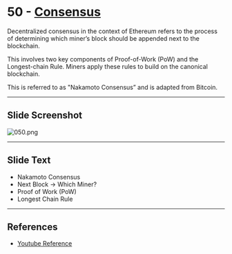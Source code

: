 # 50 - [Consensus](Consensus.md)

Decentralized consensus in the context of Ethereum refers to the process of determining which miner’s block should be appended next to the blockchain. 

This involves two key components of Proof-of-Work (PoW) and the Longest-chain Rule. Miners apply these rules to build on the canonical blockchain. 

This is referred to as "Nakamoto Consensus” and is adapted from Bitcoin.

___
## Slide Screenshot
![050.png](../../images/1.%20Ethereum%20101/050.png)
___
## Slide Text
- Nakamoto Consensus
- Next Block -> Which Miner?
- Proof of Work (PoW)
- Longest Chain Rule
___
## References
- [Youtube Reference](https://youtu.be/ltvTIr4K63s?t=696)